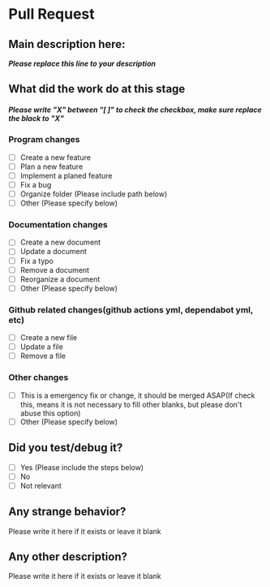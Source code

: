 
# Pull Request

## **Main description here:**

***Please replace this line to your description***

## What did the work do at this stage

##### *Please write "X" between "[ ]" to check the checkbox, make sure replace the black to "X"*

### Program changes

- [ ] Create a new feature
- [ ] Plan a new feature
- [ ] Implement a planed feature
- [ ] Fix a bug
- [ ] Organize folder (Please include path below)
- [ ] Other (Please specify below)

### Documentation changes

- [ ] Create a new document
- [ ] Update a document
- [ ] Fix a typo
- [ ] Remove a document
- [ ] Reorganize a document
- [ ] Other (Please specify below)

### Github related changes(github actions yml, dependabot yml, etc)

- [ ] Create a new file
- [ ] Update a file
- [ ] Remove a file

### Other changes

- [ ] This is a emergency fix or change, it should be merged ASAP(If check this, means it is not necessary to fill other blanks, but please don't abuse this option)
- [ ] Other (Please specify below)

## Did you test/debug it?

- [ ] Yes (Please include the steps below)
- [ ] No
- [ ] Not relevant

## Any strange behavior?

Please write it here if it exists or leave it blank

## Any other description?

Please write it here if it exists or leave it blank
